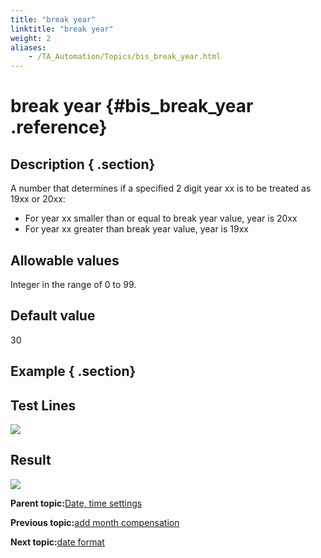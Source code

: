 ```yaml
--- 
title: "break year"
linktitle: "break year"
weight: 2
aliases: 
    - /TA_Automation/Topics/bis_break_year.html
---
```

# break year {#bis_break_year .reference}

## Description { .section}

A number that determines if a specified 2 digit year xx is to be treated as 19xx or 20xx:

-   For year xx smaller than or equal to break year value, year is 20xx
-   For year xx greater than break year value, year is 19xx

## Allowable values

Integer in the range of 0 to 99.

## Default value

30

## Example { .section}

## Test Lines

![](../Images/bis_break_year_pgm.png)

## Result

![](../Images/bis_break_year_res.png)

**Parent topic:**[Date, time settings](../../TA_Automation/Topics/bis_date_time.html)

**Previous topic:**[add month compensation](../../TA_Automation/Topics/bis_add_month_compensation.html)

**Next topic:**[date format](../../TA_Automation/Topics/bis_date_format.html)

